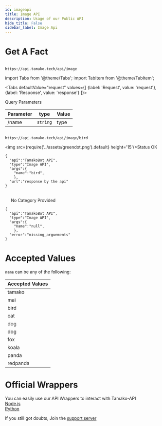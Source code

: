 ```yaml
---
id: imageapi
title: Image API
description: Usage of our Public API
hide_title: False
sidebar_label: Image Api
---
```


# Get A Fact
```

https://api.tamako.tech/api/image

```

import Tabs from '@theme/Tabs';
import TabItem from '@theme/TabItem';

<Tabs
  defaultValue="request"
  values={[
    {label: 'Request', value: 'request'},
    {label: 'Response', value: 'response'}
  ]}>
  <TabItem value="request">

  Query Parameters

  | Parameter | type | Value |
  |-|-|-|
  | /name | `string` | type |

  </TabItem>

  <TabItem value="response">

  ```

  https://api.tamako.tech/api/image/bird

  ```

  <img src={require('../assets/greendot.png').default} height='15'/>Status OK

```
{
  "api":"TamakoBot API",
  "type":"Image API",
  "args":{
    "name":"bird",
    },
  "url":"response by the api"
}
```

<br/>
<img src={require('../assets/reddot.png').default} height='15'/> No Category Provided

```
{
  "api":"TamakoBot API",
  "type":"Image API",
  "args":{
    "name":"null",
    },
  "error":"missing_arguements"
}
```

  </TabItem>
</Tabs>

# Accepted Values

`name` can be any of the following:

| Accepted Values |
|-----------------|
| tamako          |
| mai             |
| bird            |
| cat             |
| dog             |
| dog             |
| fox             |
| koala           |
| panda           |
| redpanda        |

# Official Wrappers 

You can easily use our API Wrappers to interact with Tamako-API <br/>
[Node.js](https://www.npmjs.com/package/tamako-api) <br/>
[Python](https://pypi.org/project/Tamako.py/)

If you still got doubts, Join the [support server](https://discord.com/invite/dDnmY56/)
